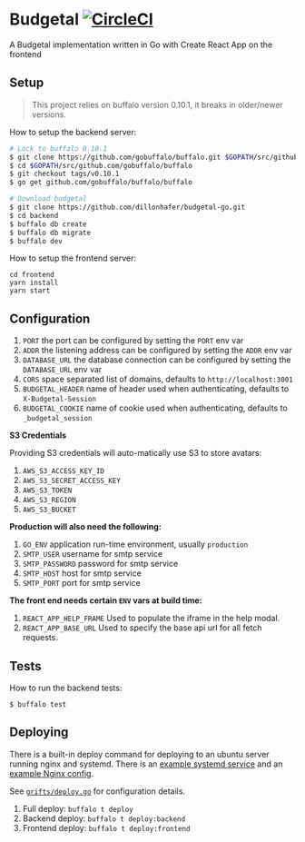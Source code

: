 # Budgetal [![CircleCI](https://img.shields.io/circleci/project/github/dillonhafer/budgetal-go/master.svg?style=flat-square)](https://circleci.com/gh/dillonhafer/budgetal-go)


A Budgetal implementation written in Go with Create React App on the
frontend

## Setup

> This project relies on buffalo version 0.10.1, it breaks in older/newer versions.

How to setup the backend server:

```sh
# Lock to buffalo 0.10.1
$ git clone https://github.com/gobuffalo/buffalo.git $GOPATH/src/github.com/gobuffalo/buffalo
$ cd $GOPATH/src/github.com/gobuffalo/buffalo
$ git checkout tags/v0.10.1
$ go get github.com/gobuffalo/buffalo/buffalo

# Download budgetal
$ git clone https://github.com/dillonhafer/budgetal-go.git
$ cd backend
$ buffalo db create
$ buffalo db migrate
$ buffalo dev
```

How to setup the frontend server:

```
cd frontend
yarn install
yarn start
```

## Configuration

1. `PORT` the port can be configured by setting the `PORT` env var
2. `ADDR` the listening address can be configured by setting the `ADDR` env var
3. `DATABASE_URL` the database connection can be configured by setting the `DATABASE_URL` env var
4. `CORS` space separated list of domains, defaults to `http://localhost:3001`
5. `BUDGETAL_HEADER` name of header used when authenticating, defaults to `X-Budgetal-Session`
6. `BUDGETAL_COOKIE` name of cookie used when authenticating, defaults to `_budgetal_session`

**S3 Credentials**

Providing S3 credentials will auto-matically use S3 to store avatars:

1. `AWS_S3_ACCESS_KEY_ID`
2. `AWS_S3_SECRET_ACCESS_KEY`
3. `AWS_S3_TOKEN`
4. `AWS_S3_REGION`
5. `AWS_S3_BUCKET`

**Production will also need the following:**

1. `GO_ENV` application run-time environment, usually `production`
2. `SMTP_USER` username for smtp service
3. `SMTP_PASSWORD` password for smtp service
4. `SMTP_HOST` host for smtp service
5. `SMTP_PORT` port for smtp service

**The front end needs certain `ENV` vars at build time:**

1. `REACT_APP_HELP_FRAME` Used to populate the iframe in the help modal.
2. `REACT_APP_BASE_URL` Used to specify the base api url for all fetch requests.

## Tests

How to run the backend tests:

```
$ buffalo test
```

## Deploying

There is a built-in deploy command for deploying to an ubuntu server running nginx and systemd. There is an [example systemd service](backend/budgetal.service.example) and an [example Nginx config](backend/nginx.conf.example).

See [`grifts/deploy.go`](backend/grifts/deploy.go) for configuration details.

1. Full deploy: `buffalo t deploy`
2. Backend deploy: `buffalo t deploy:backend`
3. Frontend deploy: `buffalo t deploy:frontend`
